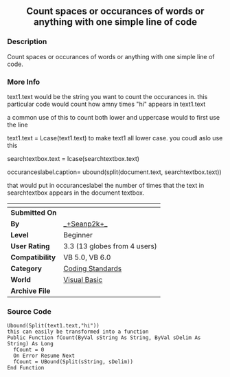 ﻿<div align="center">

## Count spaces or occurances of words or anything with one simple line of code


</div>

### Description

Count spaces or occurances of words or anything with one simple line of code.
 
### More Info
 
text1.text would be the string you want to count the occurances in. this particular code would count how amny times "hi" appears in text1.text

a common use of this to count both lower and uppercase would to first use the line

text1.text = Lcase(text1.text)    to make text1 all lower case. you coudl aslo use this

searchtextbox.text = lcase(searchtextbox.text)

occuranceslabel.caption= ubound(split(document.text, searchtextbox.text))

that would put in occuranceslabel the number of times that the text in searchtextbox appears in the document textbox.


<span>             |<span>
---                |---
**Submitted On**   |
**By**             |[\_\+Seanp2k\+\_](https://github.com/Planet-Source-Code/PSCIndex/blob/master/ByAuthor/seanp2k.md)
**Level**          |Beginner
**User Rating**    |3.3 (13 globes from 4 users)
**Compatibility**  |VB 5\.0, VB 6\.0
**Category**       |[Coding Standards](https://github.com/Planet-Source-Code/PSCIndex/blob/master/ByCategory/coding-standards__1-43.md)
**World**          |[Visual Basic](https://github.com/Planet-Source-Code/PSCIndex/blob/master/ByWorld/visual-basic.md)
**Archive File**   |[](https://github.com/Planet-Source-Code/seanp2k-count-spaces-or-occurances-of-words-or-anything-with-one-simple-line-of-code__1-40950/archive/master.zip)





### Source Code

```
Ubound(Split(text1.text,"hi"))
this can easily be transformed into a function
Public Function fCount(ByVal sString As String, ByVal sDelim As String) As Long
  fCount = 0
  On Error Resume Next
  fCount = UBound(Split(sString, sDelim))
End Function
```

